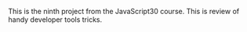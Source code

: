 This is the ninth project from the JavaScript30 course. This is review of handy developer tools tricks.

